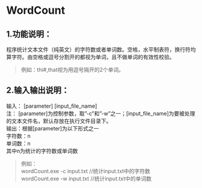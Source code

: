 # WordCount
## 1.功能说明：
程序统计文本文件（纯英文）的字符数或者单词数。空格，水平制表符，换行符均算字符。由空格或逗号分割开的都视为单词，且不做单词的有效性校验。
>例如：thi#,that视为用逗号隔开的2个单词。
## 2.输入输出说明：
输入： [parameter] [input_file_name]<br>
注： [parameter]为控制参数，取”-c”和”-w”之一；[input_file_name]为要被处理的文本文件名，默认存放在执行文件目录下。<br>
输出：根据[parameter]为以下形式之一<br>
字符数：n<br>
单词数：n<br>
其中n为统计的字符数或单词数<br> 
>例如：<br>
>wordCount.exe -c input.txt //统计input.txt中的字符数<br>
>wordCount.exe -w input.txt //统计input.txt中的单词数
